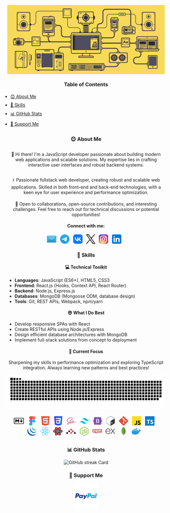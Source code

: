 <!DOCTYPE html>
<html lang="en">
<head>
  <meta charset="UTF-8">
  <meta name="viewport" content="width=device-width, initial-scale=1.0">
  <meta name="keywords" content="Sergey Rudenko, Sergey Rudenko GitHub, ArchDeadShadow, ArchDeadShadow GitHub, Fullstack Developer, Front-End Developer, Back-End Developer, JavaScript Developer, React Developer, JavaScript, TypeScript, React, React Hooks, Context API, React Router, Node.js, Express.js, MongoDB, Mongoose, HTML5, CSS3, SASS, Tailwind CSS, Bootstrap, REST API, Git, GitHub, Webpack, npm, yarn, Docker, Bash, jQuery, React Query, MERN Stack, Single Page Applications, SPA, API Development, Database Architecture, Performance Optimization, Scalable Applications, Component-based Development, E-commerce Development, Open Source, UX/UI, Continuous Learning, Technical Discussions, Software Engineering">
  <meta name="author" content="Sergey Rudenko (ArchDeadShadow)">
  <meta name="description" content="Sergey Rudenko (ArchDeadShadow) – Fullstack JavaScript Developer specializing in React, Node.js, and MongoDB. Experienced in building scalable Single Page Applications (SPAs), REST APIs, and modern front-end interfaces using React.js, TypeScript, Tailwind CSS, and Express.js. Passionate about clean code, performance optimization, and open-source development.">
  <!-- <title>Sergey Rudenko (ArchDeadShadow) - Fullstack Developer</title> -->
</head>
<body>
  <header style="margin: 30px auto; max-width: 100%; max-height: 100%;">
    <picture>
      <source srcset="./img/header_main_image/compressed/js_animation_header_img_compressed.gif" type="image/gif">
      <img src="./img/header_main_image/compressed/js_animation_header_img_compressed.gif" alt="GIF animation of the main JS image" style="max-width: 100%; max-height: 100%;">
    </picture>
    <div align="center">
      <h3 style="margin: 20px;">Table of Contents</h3>
      <div align="left">
        <ul style="padding: 0; margin: 0;">
          <li style="margin: 10px;"><a href="#about-me">😊 About Me</a></li>
          <li style="margin: 10px;"><a href="#skills">🦉 Skills</a></li>
          <li style="margin: 10px;"><a href="#github-stats">📊 GitHub Stats</a></li>
          <li style="margin: 10px;"><a href="#support-me">💸 Support Me</a></li>
        </ul>
      </div>
    </div>
  </header>
  <main style="margin: 30px auto; max-width: 100%; max-height: 100%;">
    <section id="about-me" align="center">
      <h3>😊 About Me</h3>
      <p style="margin: 30px auto;">👋 Hi there! I'm a JavaScript developer passionate about building modern web applications and scalable solutions. My expertise lies in crafting interactive user interfaces and robust backend systems.</p>
      <p style="margin: 20px auto;">⚡ Passionate fullstack web developer, creating robust and scalable web applications. Skilled in both front-end and back-end technologies, with a keen eye for user experience and performance optimization.</p>
      <p style="margin: 10px auto;">🚀 Open to collaborations, open-source contributions, and interesting challenges. Feel free to reach out for technical discussions or potential opportunities!</p>
      <h4>Connect with me:</h3>
      <div style="margin: 15px auto; display: flex; flex-wrap: wrap; justify-content: center;">
        <a href="mailto:archdeadshadow@icloud.com"><img src="./img/icons/email.svg" alt="Email" height="30"></a>&nbsp;&nbsp;&nbsp;
        <a href="https://t.me/ArchDeadShadow" target="_blank"><img src="./img/icons/telegram.svg" alt="Telegram" height="30"></a>&nbsp;&nbsp;&nbsp;
        <a href="https://vk.com/archdeadshadow" target="_blank"><img src="./img/icons/vk.svg" alt="VK" height="30"></a>&nbsp;&nbsp;&nbsp;
        <a href="https://x.com/ArchDeadShadow" target="_blank">
          <picture>
            <source media="(prefers-color-scheme: dark)" srcset="./img/icons/x-light.svg" type="image/svg+xml">
            <source media="(prefers-color-scheme: light)" srcset="./img/icons/x-dark.svg" type="image/svg+xml">
            <img src="./img/icons/x-dark.svg" alt="X" height="30">
          </picture>
        </a>&nbsp;&nbsp;&nbsp;
        <a href="https://www.instagram.com/archdeadshadow" target="_blank"><img src="./img/icons/instagram.svg" alt="Instagram" height="30"></a>&nbsp;&nbsp;&nbsp;
        <a href="https://www.linkedin.com/in/sergey-r-a52219230" target="_blank"><img src="./img/icons/linkedin.svg" alt="LinkedIn" height="30"></a>&nbsp;&nbsp;&nbsp;
      </div>
    </section>
    <section id="skills" align="center">
      <h3>🦉 Skills</h3>
      <h4>💻 Technical Toolkit</h4>
      <ul align="left">
        <li><strong>Languages</strong>: JavaScript (ES6+), HTML5, CSS3</li>
        <li><strong>Frontend</strong>: React.js (Hooks, Context API, React Router)</li>
        <li><strong>Backend</strong>: Node.js, Express.js</li>
        <li><strong>Databases</strong>: MongoDB (Mongoose ODM, database design)</li>
        <li><strong>Tools</strong>: Git, REST APIs, Webpack, npm/yarn</li>
      </ul>
      <h4>😎 What I Do Best</h4>
      <ul align="left">
        <li>Develop responsive SPAs with React</li>
        <li>Create RESTful APIs using Node.js/Express</li>
        <li>Design efficient database architectures with MongoDB</li>
        <li>Implement full-stack solutions from concept to deployment</li>
      </ul>
      <h4>📌 Current Focus</h4>
      <p>Sharpening my skills in performance optimization and exploring TypeScript integration. Always learning new patterns and best practices!</p>
      <div align="center">
        <picture>
          <source media="(prefers-color-scheme: dark)" srcset="./img/snake_game_contribution_calendar/github-snake-dark.svg" type="image/svg+xml">
          <source media="(prefers-color-scheme: light)" srcset="./img/snake_game_contribution_calendar/github-snake.svg" type="image/svg+xml">
          <img src="./img/snake_game_contribution_calendar/github-snake-dark.svg" alt="GitHub Snake" style="max-width: 100%; max-height: 100%;">
        </picture>
      </div>
      <div align="center" style="margin: 20px; display: flex; flex-wrap: wrap; justify-content: center; margin-top: 20px;">
        <a href="https://www.markdownguide.org" target="_blank"><img src="./img/icons/markdown-light.svg" height="30" alt="Markdown"></a>&nbsp;&nbsp;&nbsp;
        <a href="https://www.figma.com/" target="_blank"><img src="./img/icons/figma.svg" height="30" alt="Figma"></a>&nbsp;&nbsp;&nbsp;
        <a href="https://developer.mozilla.org/en-US/docs/Web/HTML" target="_blank"><img src="./img/icons/html5.svg" height="30" alt="HTML5"></a>&nbsp;&nbsp;&nbsp;
        <a href="https://developer.mozilla.org/en-US/docs/Web/CSS/Reference" target="_blank"><img src="./img/icons/css3.svg" height="30" alt="CSS3"></a>&nbsp;&nbsp;&nbsp;
        <a href="https://sass-lang.com" target="_blank"><img src="./img/icons/sass.svg" height="30" alt="SASS"></a>&nbsp;&nbsp;&nbsp;
        <a href="https://tailwindcss.com" target="_blank"><img src="./img/icons/tailwindcss.svg" height="30" alt="Tailwind CSS"></a>&nbsp;&nbsp;&nbsp;
        <a href="https://getbootstrap.com/" target="_blank"><img src="./img/icons/bootstrap5.svg" height="30" alt="Bootstrap"></a>&nbsp;&nbsp;&nbsp;
        <a href="https://www.gnu.org/software/bash" target="_blank"><img src="./img/icons/bash.svg" height="30" alt="Bash"></a>&nbsp;&nbsp;&nbsp;
        <a href="https://git-scm.com" target="_blank"><img src="./img/icons/git.svg" height="30" alt="Git"></a>&nbsp;&nbsp;&nbsp;
        <a href="https://developer.mozilla.org/en-US/docs/Learn_web_development/Core/Scripting/What_is_JavaScript" target="_blank"><img src="./img/icons/javascript.svg" height="30" alt="JavaScript"></a>&nbsp;&nbsp;&nbsp;
        <a href="https://www.typescriptlang.org" target="_blank"><img src="./img/icons/typescript.svg" height="30" alt="TypeScript"></a>&nbsp;&nbsp;&nbsp;
        <a href="https://jquery.com" target="_blank"><img src="./img/icons/jquery.svg" height="30" alt="jQuery"></a>&nbsp;&nbsp;&nbsp;
        <a href="https://react.dev" target="_blank"><img src="./img/icons/reactjs.svg" height="30" alt="React"></a>&nbsp;&nbsp;&nbsp;
        <a href="https://github.com/TanStack/query#readme" target="_blank"><img src="./img/icons/react-query.svg" height="30" alt="React Query"></a>&nbsp;&nbsp;&nbsp;
         <a href="https://reactrouter.com" target="_blank">
        <picture>
          <source media="(prefers-color-scheme: dark)" srcset="./img/icons/react-router-dark.svg" type="image/svg+xml">
          <source media="(prefers-color-scheme: light)" srcset="./img/icons/react-router-light.svg" type="image/svg+xml">
          <img src="./img/icons/react-router-light.svg" height="30" alt="React Router">
        </picture>
      </a>&nbsp;&nbsp;&nbsp;
        <a href="https://nodejs.org" target="_blank"><img src="./img/icons/nodejs.svg" height="30" alt="Node.js"></a>&nbsp;&nbsp;&nbsp;
        <a href="https://www.npmjs.com/" target="_blank"><img src="./img/icons/npm.svg" height="30" alt="NPM"></a>&nbsp;&nbsp;&nbsp;
         <a href="https://expressjs.com" target="_blank">
        <picture>
          <source media="(prefers-color-scheme: dark)" srcset="./img/icons/expressjs-light.svg" type="image/svg+xml">
          <source media="(prefers-color-scheme: light)" srcset="./img/icons/expressjs-dark.svg" type="image/svg+xml">
          <img src="./img/icons/expressjs-dark.svg" height="30" alt="Express">
        </picture>
      </a>&nbsp;&nbsp;&nbsp;
        <a href="https://www.mongodb.com" target="_blank"><img src="./img/icons/mongodb.svg" height="30" alt="MongoDB"></a>&nbsp;&nbsp;&nbsp;
        <a href="https://www.docker.com" target="_blank"><img src="./img/icons/docker.svg" height="30" alt="Docker"></a>&nbsp;&nbsp;&nbsp;
      </div>
    </section>
  </main>
  <footer style="margin: 30px auto; max-width: 100%; max-height: 100%;">
   <section id="github-stats" align="center">
      <h3>📊 GitHub Stats</h3>
      <div style="display: flex; flex-wrap: wrap; justify-content: center;">
        <img src="https://streak-stats.demolab.com/?user=ArchDeadShadow&theme=transparent&hide_border=false&date_format=M+j%5B%2C+Y%5D&mode=daily&hide_total_contributions=true&hide_current_streak=false&hide_longest_streak=false&card_height=200&stroke=transparent&border=transparent" alt="GitHub streak Card">
      </div>
    </section>
    <section id="support-me" align="center">
      <h3>💸 Support Me</h3>
      <p><a href="https://www.paypal.com/donate/?hosted_button_id=QCEZHJJG8HRD8" target="_blank"><img src="img/icons/paypal.svg" height="80" alt="PayPal"></a></p>
    </section>
  </footer>
</body>
</html>

